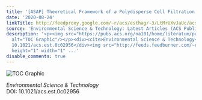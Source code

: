 ```yaml
---
title: '[ASAP] Theoretical Framework of a Polydisperse Cell Filtration Model'
date: '2020-08-24'
linkTitle: http://feedproxy.google.com/~r/acs/esthag/~3/LtMrUXvJaUc/acs.est.0c02956
source: 'Environmental Science & Technology: Latest Articles (ACS Publications)'
description: '<p><img src="https://pubs.acs.org/na101/home/literatum/publisher/achs/journals/content/esthag/0/esthag.ahead-of-print/acs.est.0c02956/20200824/images/medium/es0c02956_0009.gif"
  alt="TOC Graphic"/></p><div><cite>Environmental Science & Technology</cite></div><div>DOI:
  10.1021/acs.est.0c02956</div><img src="http://feeds.feedburner.com/~r/acs/esthag/~4/LtMrUXvJaUc"
  height="1" width="1" ...'
disable_comments: true
---
```

<p><img src="https://pubs.acs.org/na101/home/literatum/publisher/achs/journals/content/esthag/0/esthag.ahead-of-print/acs.est.0c02956/20200824/images/medium/es0c02956_0009.gif" alt="TOC Graphic"/></p><div><cite>Environmental Science & Technology</cite></div><div>DOI: 10.1021/acs.est.0c02956</div><img src="http://feeds.feedburner.com/~r/acs/esthag/~4/LtMrUXvJaUc" height="1" width="1" ...